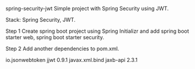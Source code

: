 spring-security-jwt
Simple project with Spring Security using JWT.

Stack: Spring Security, JWT.

Step 1
Create spring boot project using Spring Initializr and add spring boot starter web, spring boot starter security.

Step 2
Add another dependencies to pom.xml.

<dependency>
    <groupId>io.jsonwebtoken</groupId>
    <artifactId>jjwt</artifactId>
    <version>0.9.1</version>
</dependency>
<dependency>
    <groupId>javax.xml.bind</groupId>
    <artifactId>jaxb-api</artifactId>
    <version>2.3.1</version>
</dependency>